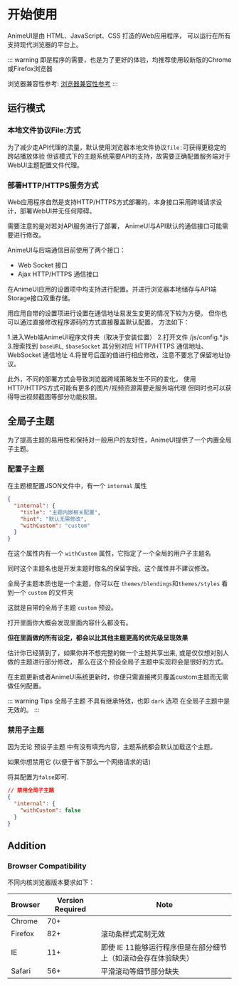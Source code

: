 # 开始使用

AnimeUI是由 HTML、JavaScript、CSS 打造的Web应用程序，
可以运行在所有支持现代浏览器的平台上。

::: warning
即是程序的需要，也是为了更好的体验，均推荐使用较新版的Chrome或Firefox浏览器

浏览器兼容性参考: [浏览器兼容性参考](#browser-compatibility)
:::

## 运行模式

### 本地文件协议File:方式

为了减少走API代理的流量，默认使用浏览器本地文件协议`file:`可获得更稳定的跨站播放体验
但该模式下的主题系统需要API的支持，故需要正确配置服务端对于WebUI主题配置文件代理。


### 部署HTTP/HTTPS服务方式

Web应用程序自然是支持HTTP/HTTPS方式部署的，本身接口采用跨域请求设计，部署WebUI并无任何障碍。

需要注意的是对若对API服务进行了部署，
AnimeUI与API默认的通信接口可能需要进行修改。

AnimeUI与后端通信目前使用了两个接口：

- Web Socket 接口
- Ajax HTTP/HTTPS 通信接口 

在AnimeUI应用的设置项中均支持进行配置。并进行浏览器本地储存与API端Storage接口双重存储。

用应用自带的设置项进行设置在通信地址易发生变更的情况下较为方便。
但你也可以通过直接修改程序源码的方式直接覆盖默认配置，
方法如下：

1.进入Web端AnimeUI程序文件夹（取决于安装位置）
2.打开文件 /js/config.*.js 
3.搜索找到 `baseURL`, `$baseSocket` 其分别对应 HTTP/HTTPS 通信地址、WebSocket 通信地址
4.将冒号后面的值进行相应修改，注意不要忘了保留地址协议。

此外，不同的部署方式会导致浏览器跨域策略发生不同的变化，
使用HTTP/HTTPS方式可能有更多的图片/视频资源需要走服务端代理
但同时也可以获得导出视频截图等部分功能权限。



## 全局子主题

为了提高主题的易用性和保持对一般用户的友好性，AnimeUI提供了一个内置全局子主题。

### 配置子主题

在主题根配置JSON文件中，有一个 `internal` 属性
```json
{
  "internal": {
    "title": "主题内嵌相关配置",
    "hint": "默认无需修改",
    "withCustom": "custom"
  }
}
```
在这个属性内有一个 `withCustom` 属性，它指定了一个全局的用户子主题名

同时这个主题名也是开发主题时取名的保留字段。这个属性并不建议修改。

全局子主题本质也是一个主题，你可以在 `themes/blendings`和`themes/styles` 看到一个 `custom` 的文件夹

这就是自带的全局子主题 `custom` 预设。

打开里面你大概会发现里面内容什么都没有。

**但在里面做的所有设定，都会以比其他主题更高的优先级呈现效果**

估计你已经猜到了，如果你并不想完整的做一个主题共享出来,
或是仅仅想对别人做的主题进行部分修改，
那么在这个预设全局子主题中实现将会是很好的方式。

在主题更新或者AnimeUI系统更新时，你便只需直接拷贝覆盖custom主题而无需做任何配置。

::: warning Tips
全局子主题 不具有继承特效，也即 `dark` 选项 在全局子主题中是无效的。
:::


### 禁用子主题

因为无论 预设子主题 中有没有填充内容，主题系统都会默认加载这个主题。

如果你想禁用它 (以便于省下那么一个网络请求的话)

将其配置为`false`即可.

```json
// 禁用全局子主题
{
  "internal": {
    "withCustom": false
  }
}
```


## Addition

### Browser Compatibility

不同内核浏览器版本要求如下：

| Browser     | Version Required | Note     |
| ----------- | ---------------- | -------- |
| Chrome      | 70+    |          |
| Firefox     | 82+    | 滚动条样式定制无效         |
| IE          | 11+    | 即使 IE 11能够运行程序但是在部分细节上（如滚动会存在体验缺失）|
| Safari      | 56+    | 平滑滚动等细节部分缺失  |





